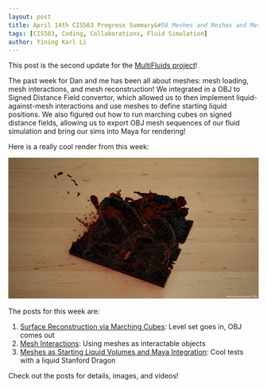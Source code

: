 ```yaml
---
layout: post
title: April 14th CIS563 Progress Summary&#58 Meshes and Meshes and Meshes
tags: [CIS563, Coding, Collaborations, Fluid Simulation]
author: Yining Karl Li
---
```


This post is the second update for the [MultiFluids project](http://chocolatefudgesyrup.blogspot.com/)!

The past week for Dan and me has been all about meshes: mesh loading, mesh interactions, and mesh reconstruction! We integrated in a OBJ to Signed Distance Field convertor, which allowed us to then implement liquid-against-mesh interactions and use meshes to define starting liquid positions. We also figured out how to run marching cubes on signed distance fields, allowing us to export OBJ mesh sequences of our fluid simulation and bring our sims into Maya for rendering!

Here is a really cool render from this week:

[![](/content/images/2012/Apr/reddragon.png)](/content/images/2012/Apr/reddragon.png)

The posts for this week are:

1. [Surface Reconstruction via Marching Cubes](http://chocolatefudgesyrup.blogspot.com/2012/04/surface-reconstruction-via-marching.html): Level set goes in, OBJ comes out
2. [Mesh Interactions](http://chocolatefudgesyrup.blogspot.com/2012/04/mesh-interactions.html): Using meshes as interactable objects
3. [Meshes as Starting Liquid Volumes and Maya Integration](http://chocolatefudgesyrup.blogspot.com/2012/04/meshes-as-starting-liquid-volumes-and.html): Cool tests with a liquid Stanford Dragon

Check out the posts for details, images, and videos!

